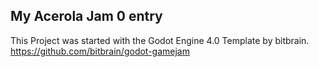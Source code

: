 ## My Acerola Jam 0 entry ##

This Project was started with the Godot Engine 4.0 Template by bitbrain. https://github.com/bitbrain/godot-gamejam

